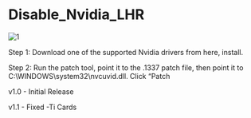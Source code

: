 # Disable_Nvidia_LHR

![1](https://github.com/kirk33/Disable_Nvidia_LHR/raw/master/Win_1337_Patch/LHR.jpg)

Step 1: Download one of the supported Nvidia drivers from here, install.

Step 2: Run the patch tool, point it to the .1337 patch file, then point it to C:\WINDOWS\system32\nvcuvid.dll. Click “Patch

v1.0 - Initial Release

v1.1 - Fixed -Ti Cards
